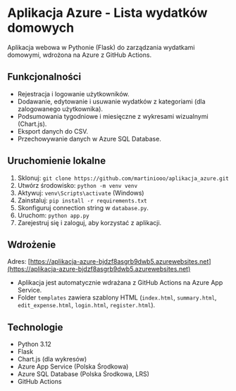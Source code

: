 # Aplikacja Azure - Lista wydatków domowych

Aplikacja webowa w Pythonie (Flask) do zarządzania wydatkami domowymi, wdrożona na Azure z GitHub Actions.

## Funkcjonalności
- Rejestracja i logowanie użytkowników.
- Dodawanie, edytowanie i usuwanie wydatków z kategoriami (dla zalogowanego użytkownika).
- Podsumowania tygodniowe i miesięczne z wykresami wizualnymi (Chart.js).
- Eksport danych do CSV.
- Przechowywanie danych w Azure SQL Database.

## Uruchomienie lokalne
1. Sklonuj: `git clone https://github.com/martiniooo/aplikacja_azure.git`
2. Utwórz środowisko: `python -m venv venv`
3. Aktywuj: `venv\Scripts\activate` (Windows)
4. Zainstaluj: `pip install -r requirements.txt`
5. Skonfiguruj connection string w `database.py`.
6. Uruchom: `python app.py`
7. Zarejestruj się i zaloguj, aby korzystać z aplikacji.

## Wdrożenie
Adres: [https://aplikacja-azure-bjdzf8asgrb9dwb5.azurewebsites.net](https://aplikacja-azure-bjdzf8asgrb9dwb5.azurewebsites.net)
- Aplikacja jest automatycznie wdrażana z GitHub Actions na Azure App Service.
- Folder `templates` zawiera szablony HTML (`index.html`, `summary.html`, `edit_expense.html`, `login.html`, `register.html`).

## Technologie
- Python 3.12
- Flask
- Chart.js (dla wykresów)
- Azure App Service (Polska Środkowa)
- Azure SQL Database (Polska Środkowa, LRS)
- GitHub Actions